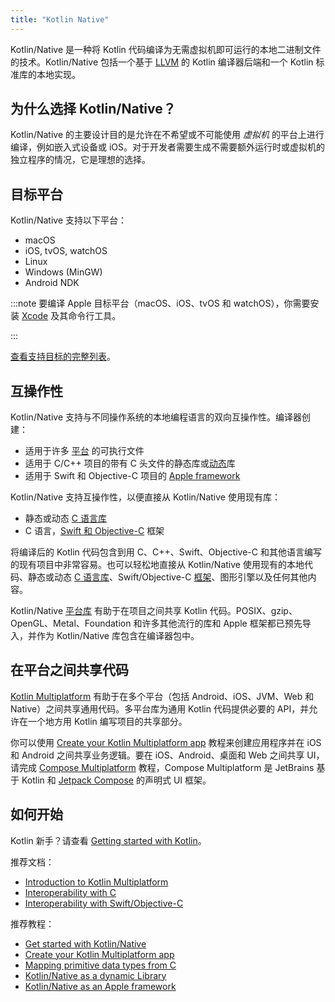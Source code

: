 ```yaml
---
title: "Kotlin Native"
---
```

Kotlin/Native 是一种将 Kotlin 代码编译为无需虚拟机即可运行的本地二进制文件的技术。Kotlin/Native 包括一个基于 [LLVM](https://llvm.org/) 的 Kotlin 编译器后端和一个 Kotlin 标准库的本地实现。

## 为什么选择 Kotlin/Native？

Kotlin/Native 的主要设计目的是允许在不希望或不可能使用 _虚拟机_ 的平台上进行编译，例如嵌入式设备或 iOS。对于开发者需要生成不需要额外运行时或虚拟机的独立程序的情况，它是理想的选择。

## 目标平台

Kotlin/Native 支持以下平台：
* macOS
* iOS, tvOS, watchOS
* Linux
* Windows (MinGW)
* Android NDK

:::note
要编译 Apple 目标平台（macOS、iOS、tvOS 和 watchOS），你需要安装 [Xcode](https://apps.apple.com/us/app/xcode/id497799835) 及其命令行工具。

:::

[查看支持目标的完整列表](native-target-support)。

## 互操作性

Kotlin/Native 支持与不同操作系统的本地编程语言的双向互操作性。编译器创建：
* 适用于许多 [平台](#target-platforms) 的可执行文件
* 适用于 C/C++ 项目的带有 C 头文件的静态库或[动态](native-dynamic-libraries)库
* 适用于 Swift 和 Objective-C 项目的 [Apple framework](apple-framework)

Kotlin/Native 支持互操作性，以便直接从 Kotlin/Native 使用现有库：
* 静态或动态 [C 语言库](native-c-interop)
* C 语言，[Swift 和 Objective-C](native-objc-interop) 框架

将编译后的 Kotlin 代码包含到用 C、C++、Swift、Objective-C 和其他语言编写的现有项目中非常容易。也可以轻松地直接从 Kotlin/Native 使用现有的本地代码、静态或动态 [C 语言库](native-c-interop)、Swift/Objective-C [框架](native-objc-interop)、图形引擎以及任何其他内容。

Kotlin/Native [平台库](native-platform-libs) 有助于在项目之间共享 Kotlin 代码。POSIX、gzip、OpenGL、Metal、Foundation 和许多其他流行的库和 Apple 框架都已预先导入，并作为 Kotlin/Native 库包含在编译器包中。

## 在平台之间共享代码

[Kotlin Multiplatform](multiplatform-intro) 有助于在多个平台（包括 Android、iOS、JVM、Web 和 Native）之间共享通用代码。多平台库为通用 Kotlin 代码提供必要的 API，并允许在一个地方用 Kotlin 编写项目的共享部分。

你可以使用 [Create your Kotlin Multiplatform app](https://www.jetbrains.com/help/kotlin-multiplatform-dev/multiplatform-create-first-app.html) 教程来创建应用程序并在 iOS 和 Android 之间共享业务逻辑。要在 iOS、Android、桌面和 Web 之间共享 UI，请完成 [Compose Multiplatform](https://www.jetbrains.com/help/kotlin-multiplatform-dev/compose-multiplatform-create-first-app.html) 教程，Compose Multiplatform 是 JetBrains 基于 Kotlin 和 [Jetpack Compose](https://developer.android.com/jetpack/compose) 的声明式 UI 框架。

## 如何开始

Kotlin 新手？请查看 [Getting started with Kotlin](getting-started)。

推荐文档：

* [Introduction to Kotlin Multiplatform](multiplatform-intro)
* [Interoperability with C](native-c-interop)
* [Interoperability with Swift/Objective-C](native-objc-interop)

推荐教程：

* [Get started with Kotlin/Native](native-get-started)
* [Create your Kotlin Multiplatform app](https://www.jetbrains.com/help/kotlin-multiplatform-dev/multiplatform-create-first-app.html)
* [Mapping primitive data types from C](mapping-primitive-data-types-from-c)
* [Kotlin/Native as a dynamic Library](native-dynamic-libraries)
* [Kotlin/Native as an Apple framework](apple-framework)
